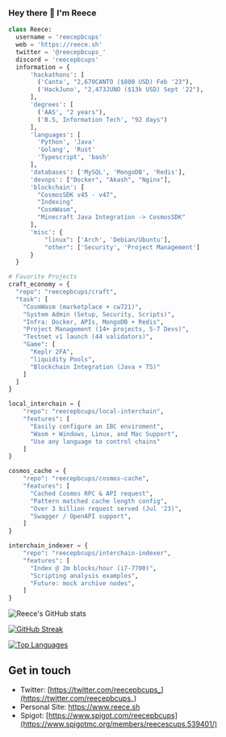 ### Hey there 👋 I'm Reece

```python
class Reece:
  username = 'reecepbcups'  
  web = 'https://reece.sh'
  twitter = '@reecepbcups_'
  discord = 'reecepbcups'
  information = {
      'hackathons': [
        ('Canto', "2,670CANTO ($800 USD) Feb '23"),       
        ('HackJuno', "2,473JUNO ($13k USD) Sept '22"),
      ],
      'degrees': [
        ('AAS', "2 years"), 
        ('B.S, Information Tech', "92 days")
      ],      
      'languages': [
        'Python', 'Java'
        'Golang', 'Rust' 
        'Typescript', 'bash'
      ],
      'databases': ['MySQL', 'MongoDB', 'Redis'],
      'devops': ["Docker", "Akash", "Nginx"],
      'blockchain': [
        "CosmosSDK v45 - v47",
        "Indexing"
        "CosmWasm", 
        "Minecraft Java Integration -> CosmosSDK"
      ],
      'misc': {
          "linux": ['Arch', 'Debian/Ubuntu'],          
          "other": ['Security', 'Project Management']
      }
  }

# Favorite Projects
craft_economy = {
  "repo": "reecepbcups/craft",
  "task": [
    "CosmWasm (marketplace + cw721)",
    "System Admin (Setup, Security, Scripts)",
    "Infra: Docker, APIs, MongoDB + Redis",
    "Project Management (14+ projects, 5-7 Devs)",
    "Testnet v1 launch (44 validators)",
    "Game": [
      "Keplr 2FA",
      "liquidity Pools",
      "Blockchain Integration (Java + TS)"
    ]
  ]
}

local_interchain = {
    "repo": "reecepbcups/local-interchain",
    "features": [
      "Easily configure an IBC enviroment",
      "Wasm + Windows, Linux, and Mac Support",
      "Use any language to control chains"
    ]
}

cosmos_cache = {
    "repo": "reecepbcups/cosmos-cache",
    "features": [
      "Cached Cosmos RPC & API request",
      "Pattern matched cache length config",
      "Over 3 billion request served (Jul '23)",
      "Swagger / OpenAPI support",
    ]
}

interchain_indexer = {
    "repo": "reecepbcups/interchain-indexer",
    "features": [
      "Index @ 2m blocks/hour (i7-7700)",
      "Scripting analysis examples",
      "Future: mock archive nodes",
    ]
}

```

![Reece's GitHub stats](https://github-readme-stats.vercel.app/api?username=reecepbcups&show_icons=true&theme=radical)

[![GitHub Streak](https://streak-stats.demolab.com/?user=Reecepbcups)](https://git.io/streak-stats)

[![Top Languages](https://github-readme-stats.vercel.app/api/top-langs/?username=reecepbcups&layout=compact&theme=monokai)](https://github.com/anuraghazra/github-readme-stats)
 
## Get in touch
- Twitter: [https://twitter.com/reecepbcups_](https://twitter.com/reecepbcups_)
- Personal Site: https://www.reece.sh
- Spigot: [https://www.spigot.com/reecepbcups](https://www.spigotmc.org/members/reecescups.539401/)

